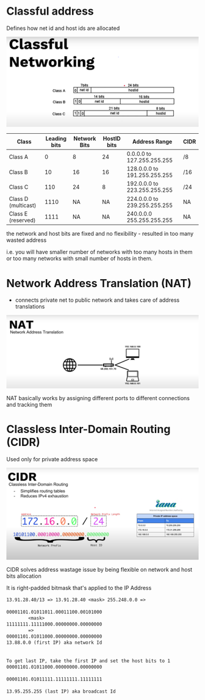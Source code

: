 # Classful address 

Defines how net id and host ids are allocated

![image classful](./img/classful.png)

|Class	            |Leading bits   |	Network Bits|	HostID bits|	Address Range               | CIDR |
|--                 |--             |--             |--            |--                              |--    |
|Class A	        |0	            |8	            |24	           |0.0.0.0 to 127.255.255.255      |/8    |
|Class B	        |10	            |16	            |16	           |128.0.0.0 to 191.255.255.255    |/16   |
|Class C	        |110	        |24	            |8	           |192.0.0.0 to 223.255.255.255    |/24   |
|Class D (multicast)|1110	        |NA             |NA            |224.0.0.0 to	239.255.255.255 |NA    |	
|Class E (reserved) |1111	        |NA             |NA            |240.0.0.0	255.255.255.255     |NA    |

the network and host bits are fixed and no flexibility - resulted in too many wasted address

i.e. you will have smaller number of networks with too many hosts in them or too many networks with small number of hosts in them.


# Network Address Translation (NAT)

* connects private net to public network and takes care of address translations

![image NAT](./img/nat.png)

NAT basically works by assigning different ports to different connections and tracking them


# Classless Inter-Domain Routing (CIDR)

Used only for private address space

![image CIDR](./img/cidr.png)

CIDR solves address wastage issue by being flexible on network and host bits allocation

It is right-padded bitmask that's applied to the IP Address

```
13.91.28.40/13 => 13.91.28.40 <mask> 255.248.0.0 =>

00001101.01011011.00011100.00101000 
        <mask> 
11111111.11111000.00000000.00000000
        =>
00001101.01011000.00000000.00000000
13.88.0.0 (first IP) aka network Id


To get last IP, take the first IP and set the host bits to 1
00001101.01011000.00000000.00000000

00001101.01011111.11111111.11111111

13.95.255.255 (last IP) aka broadcast Id


```